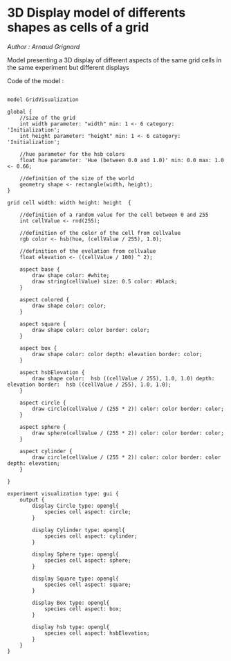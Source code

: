 [//]: # (keyword|operator_rectangle)
[//]: # (keyword|operator_hsb)
[//]: # (keyword|operator_^)
[//]: # (keyword|concept_3d)
[//]: # (keyword|concept_grid)
[//]: # (keyword|concept_shape)
[//]: # (keyword|concept_color)
# 3D Display model of differents shapes as cells of a grid


_Author : Arnaud Grignard_

Model presenting a 3D display of different aspects of the same grid cells in the same experiment but different displays


Code of the model : 

```

model GridVisualization

global {
	//size of the grid
	int width parameter: "width" min: 1 <- 6 category: 'Initialization';
	int height parameter: "height" min: 1 <- 6 category: 'Initialization';
	
	//hue parameter for the hsb colors
	float hue parameter: 'Hue (between 0.0 and 1.0)' min: 0.0 max: 1.0 <- 0.66;
	
	//definition of the size of the world
	geometry shape <- rectangle(width, height);
}

grid cell width: width height: height  {
	
	//definition of a random value for the cell between 0 and 255
	int cellValue <- rnd(255);
	
	//definition of the color of the cell from cellvalue
	rgb color <- hsb(hue, (cellValue / 255), 1.0);
	
	//definition of the evelation from cellvalue
	float elevation <- ((cellValue / 100) ^ 2);
	
	aspect base {
		draw shape color: #white;
		draw string(cellValue) size: 0.5 color: #black;
	}

	aspect colored {
		draw shape color: color;
	}

	aspect square {
		draw shape color: color border: color;
	}

	aspect box {
		draw shape color: color depth: elevation border: color;
	}

	aspect hsbElevation {
		draw shape color:  hsb ((cellValue / 255), 1.0, 1.0) depth: elevation border:  hsb ((cellValue / 255), 1.0, 1.0);
	}

	aspect circle {
		draw circle(cellValue / (255 * 2)) color: color border: color;
	}

	aspect sphere {
		draw sphere(cellValue / (255 * 2)) color: color border: color;
	}

	aspect cylinder {
		draw circle(cellValue / (255 * 2)) color: color border: color depth: elevation;
	}

}

experiment visualization type: gui {
	output {
		display Circle type: opengl{
			species cell aspect: circle;
		}

		display Cylinder type: opengl{
			species cell aspect: cylinder;
		}

		display Sphere type: opengl{
			species cell aspect: sphere;
		}

		display Square type: opengl{
			species cell aspect: square;
		}

		display Box type: opengl{
			species cell aspect: box;
		}

		display hsb type: opengl{
			species cell aspect: hsbElevation;
		}
	}
}
```
